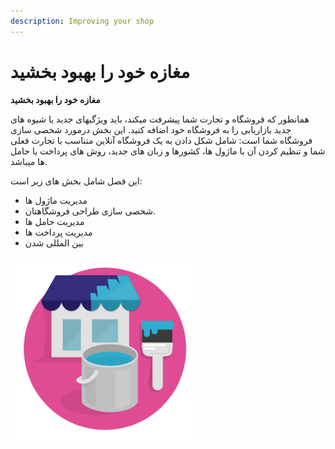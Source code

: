 ```yaml
---
description: Improving your shop
---
```


# مغازه خود را بهبود بخشید

**مغازه خود را بهبود بخشید**

همانطور که فروشگاه و تجارت شما پیشرفت میکند، باید ویژگیهای جدید یا شیوه های جدید بازاریابی را به فروشگاه خود اضافه کنید. این بخش درمورد شخصی سازی فروشگاه شما است: شامل شکل دادن به یک فروشگاه آنلاین متناسب با تجارت فعلی شما و تنظیم کردن آن با ماژول ها، کشورها و زبان های جدید، روش های پرداخت یا حامل ها میباشد.

این فصل شامل بخش های زیر است:

* مدیریت ماژول ها
* شخصی سازی طراحی فروشگاهتان.
* مدیریت حامل ها
* مدیریت پرداخت ها
* بین المللی شدن

![](../../.gitbook/assets/0%20%2820%29.png)

